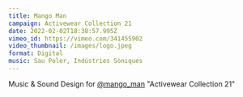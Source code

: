 ```yaml
---
title: Mango Man
campaign: Activewear Collection 21
date: 2022-02-02T18:38:57.995Z
vimeo_id: https://vimeo.com/341455902
video_thumbnail: /images/logo.jpeg
format: Digital
music: Sau Poler, Indústries Sòniques
---
```

Music & Sound Design for [@mango_man](https://www.instagram.com/mango_man/) "Activewear Collection 21"